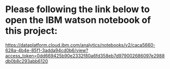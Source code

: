 # Please following the link below to open the IBM watson notebook of this project:
https://dataplatform.cloud.ibm.com/analytics/notebooks/v2/caca5660-628a-4b4e-85f1-3adda94cd0b6/view?access_token=0dd669425b90e2332f80a6fd358eb7d979002686097e2988db0b8c293abb6120
